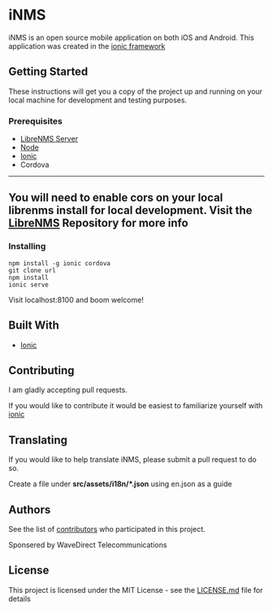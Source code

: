 # iNMS

iNMS is an open source mobile application on both iOS and Android. This application was created in the [ionic framework](https://ionicframework.com)

## Getting Started

These instructions will get you a copy of the project up and running on your local machine for development and testing purposes.

### Prerequisites
* [LibreNMS Server](http://librenms.org)
* [Node](https://nodejs.org/en/)
* [Ionic](https://ionicframework.com/)
* Cordova

---
You will need to enable cors on your local librenms install for local development.
Visit the [LibreNMS](https://github.com/librenms/librenms/blob/master/doc/Support/Configuration.md#api-settings) Repository for more info
---

### Installing

```
npm install -g ionic cordova
git clone url
npm install
ionic serve
```

Visit localhost:8100 and boom welcome!

## Built With

* [Ionic](https://ionicframework.com)

## Contributing

I am gladly accepting pull requests.

If you would like to contribute it would be easiest to familiarize yourself with [ionic](https://ionicframework.com/docs/)

## Translating
If you would like to help translate iNMS, please submit a pull request to do so. 

Create a file under **src/assets/i18n/*.json** using en.json as a guide

## Authors

See the list of [contributors](contributors.md) who participated in this project.


Sponsered by WaveDirect Telecommunications

## License

This project is licensed under the MIT License - see the [LICENSE.md](LICENSE.md) file for details

